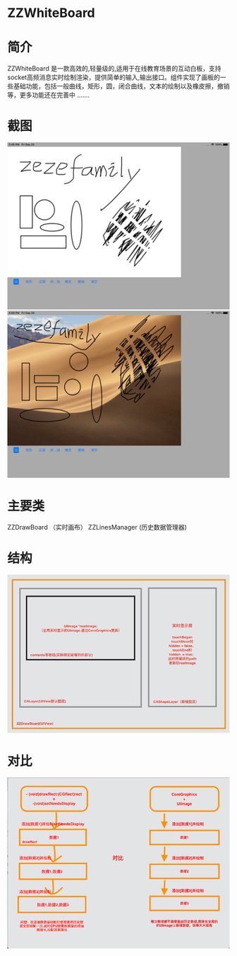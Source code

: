 # ZZWhiteBoard
# 简介
ZZWhiteBoard 是一款高效的,轻量级的,适用于在线教育场景的互动白板，支持socket高频消息实时绘制渲染，提供简单的输入,输出接口。组件实现了画板的一些基础功能，包括一般曲线，矩形，圆，闭合曲线，文本的绘制以及橡皮擦，撤销等，更多功能还在完善中 …….
# 截图
![Image text](screenshot.png)
![Image text](screenshot1.png)
# 主要类
ZZDrawBoard （实时画布）
ZZLinesManager (历史数据管理器)
# 结构
![Image text](ui-structure.png)
# 对比
![Image text](comparison.png)
